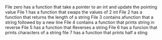File zero has a function that take a pointer to an int and update the pointing value
File 1 has a function that swaps the values of 2 int
File 2 has a function that returns the length of a string
 File 3 contains afunction that a string followed by a new line
 File 4 contains a function that prints string in reverse
 File 5 has a function that Reverses a string
 File 6 has a funcion that prints characters of a string
 file 7 has a function that prints half a sting
